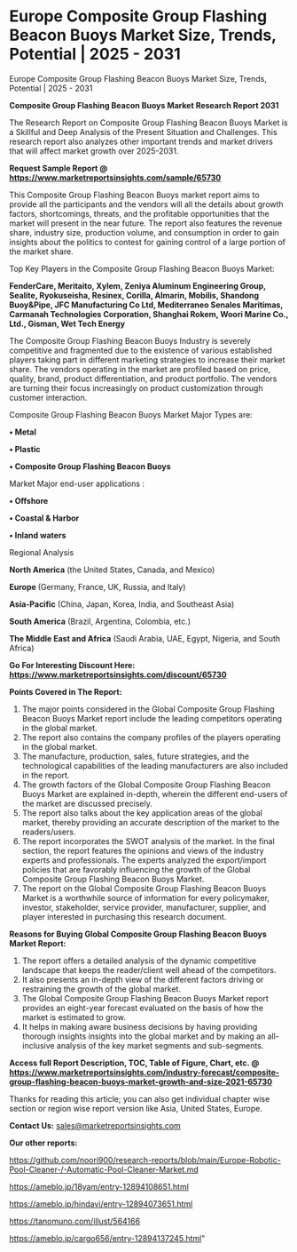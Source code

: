 # Europe Composite Group Flashing Beacon Buoys Market Size, Trends, Potential | 2025 - 2031
 Europe Composite Group Flashing Beacon Buoys Market Size, Trends, Potential | 2025 - 2031

<strong>Composite Group Flashing Beacon Buoys Market Research Report 2031</strong>

The Research Report on Composite Group Flashing Beacon Buoys Market is a Skillful and Deep Analysis of the Present Situation and Challenges. This research report also analyzes other important trends and market drivers that will affect market growth over 2025-2031.

<strong>Request Sample Report @ <a href=https://www.marketreportsinsights.com/sample/65730>https://www.marketreportsinsights.com/sample/65730</a></strong>

This Composite Group Flashing Beacon Buoys market report aims to provide all the participants and the vendors will all the details about growth factors, shortcomings, threats, and the profitable opportunities that the market will present in the near future. The report also features the revenue share, industry size, production volume, and consumption in order to gain insights about the politics to contest for gaining control of a large portion of the market share.

Top Key Players in the Composite Group Flashing Beacon Buoys Market:

<strong>FenderCare, Meritaito, Xylem, Zeniya Aluminum Engineering Group, Sealite, Ryokuseisha, Resinex, Corilla, Almarin, Mobilis, Shandong Buoy&Pipe, JFC Manufacturing Co Ltd, Mediterraneo Senales Maritimas, Carmanah Technologies Corporation, Shanghai Rokem, Woori Marine Co., Ltd., Gisman, Wet Tech Energy</strong>

The Composite Group Flashing Beacon Buoys Industry is severely competitive and fragmented due to the existence of various established players taking part in different marketing strategies to increase their market share. The vendors operating in the market are profiled based on price, quality, brand, product differentiation, and product portfolio. The vendors are turning their focus increasingly on product customization through customer interaction.

Composite Group Flashing Beacon Buoys Market Major Types are:

<strong>• Metal

• Plastic

• Composite Group Flashing Beacon Buoys</strong>

Market Major end-user applications :

<strong>• Offshore

• Coastal & Harbor

• Inland waters</strong>

Regional Analysis

</u><strong><b>North America</b></strong> (the United States, Canada, and Mexico)

<strong><b>Europe </b></strong>(Germany, France, UK, Russia, and Italy)

<strong><b>Asia-Pacific</b></strong> (China, Japan, Korea, India, and Southeast Asia)

<strong><b>South America</b></strong> (Brazil, Argentina, Colombia, etc.)

<strong><b>The Middle East and Africa</b></strong> (Saudi Arabia, UAE, Egypt, Nigeria, and South Africa)

<strong>Go For Interesting Discount Here: <a href=https://www.marketreportsinsights.com/discount/65730>https://www.marketreportsinsights.com/discount/65730</a></strong>

<strong>Points Covered in The Report:</strong>
<ol>
  <li>The major points considered in the Global Composite Group Flashing Beacon Buoys Market report include the leading competitors operating in the global market.</li>
  <li>The report also contains the company profiles of the players operating in the global market.</li>
  <li>The manufacture, production, sales, future strategies, and the technological capabilities of the leading manufacturers are also included in the report.</li>
  <li>The growth factors of the Global Composite Group Flashing Beacon Buoys Market are explained in-depth, wherein the different end-users of the market are discussed precisely.</li>
  <li>The report also talks about the key application areas of the global market, thereby providing an accurate description of the market to the readers/users.</li>
  <li>The report incorporates the SWOT analysis of the market. In the final section, the report features the opinions and views of the industry experts and professionals. The experts analyzed the export/import policies that are favorably influencing the growth of the Global Composite Group Flashing Beacon Buoys Market.</li>
  <li>The report on the Global Composite Group Flashing Beacon Buoys Market is a worthwhile source of information for every policymaker, investor, stakeholder, service provider, manufacturer, supplier, and player interested in purchasing this research document.</li>
</ol>
<strong>Reasons for Buying Global Composite Group Flashing Beacon Buoys Market Report:</strong>

<ol>
  <li>The report offers a detailed analysis of the dynamic competitive landscape that keeps the reader/client well ahead of the competitors.</li>
  <li>It also presents an in-depth view of the different factors driving or restraining the growth of the global market.</li>
  <li>The Global Composite Group Flashing Beacon Buoys Market report provides an eight-year forecast evaluated on the basis of how the market is estimated to grow.</li>
  <li>It helps in making aware business decisions by having providing thorough insights insights into the global market and by making an all-inclusive analysis of the key market segments and sub-segments.</li>
</ol>
<strong>Access full Report Description, TOC, Table of Figure, Chart, etc. @ <a href=https://www.marketreportsinsights.com/industry-forecast/composite-group-flashing-beacon-buoys-market-growth-and-size-2021-65730>https://www.marketreportsinsights.com/industry-forecast/composite-group-flashing-beacon-buoys-market-growth-and-size-2021-65730</a></strong>


Thanks for reading this article; you can also get individual chapter wise section or region wise report version like Asia, United States, Europe.

<strong>Contact Us:</strong>
sales@marketreportsinsights.com

<strong>Our other reports:</strong>

<a href=https://github.com/noori900/research-reports/blob/main/Europe-Robotic-Pool-Cleaner-/-Automatic-Pool-Cleaner-Market.md>https://github.com/noori900/research-reports/blob/main/Europe-Robotic-Pool-Cleaner-/-Automatic-Pool-Cleaner-Market.md</a>

<a href=https://ameblo.jp/18yam/entry-12894108651.html>https://ameblo.jp/18yam/entry-12894108651.html</a>

<a href=https://ameblo.jp/hindavi/entry-12894073651.html>https://ameblo.jp/hindavi/entry-12894073651.html</a>

<a href=https://tanomuno.com/illust/564166>https://tanomuno.com/illust/564166</a>

<a href=https://ameblo.jp/cargo656/entry-12894137245.html>https://ameblo.jp/cargo656/entry-12894137245.html</a>"
